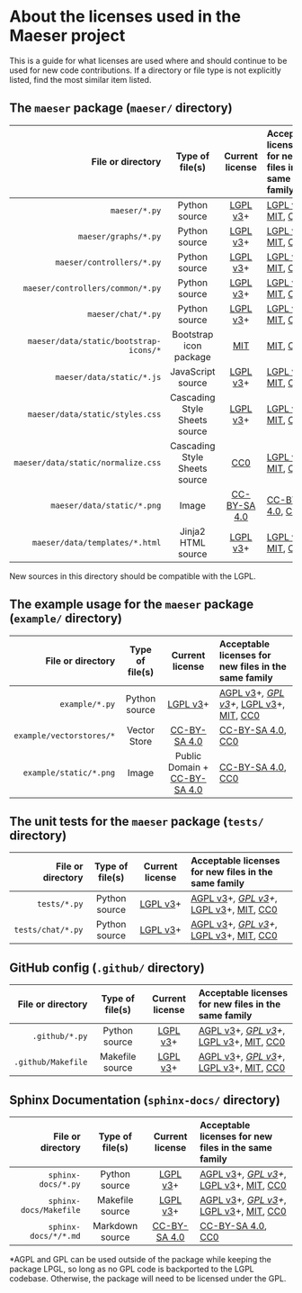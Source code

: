 # About the licenses used in the Maeser project

This is a guide for what licenses are used where and should continue to be used for new code contributions.
If a directory or file type is not explicitly listed, find the most similar item listed.

## The `maeser` package (`maeser/` directory)

File or directory | Type of file(s) | Current license | Acceptable licenses for new files in the same family
---:|:---:|:---:|:---
`maeser/*.py` | Python source | [LGPL v3](LGPL.md)+ | [LGPL v3](LGPL.md)+, [MIT](MIT.md), [CC0](CC0.md)
`maeser/graphs/*.py` | Python source | [LGPL v3](LGPL.md)+ | [LGPL v3](LGPL.md)+, [MIT](MIT.md), [CC0](CC0.md)
`maeser/controllers/*.py` | Python source | [LGPL v3](LGPL.md)+ | [LGPL v3](LGPL.md)+, [MIT](MIT.md), [CC0](CC0.md)
`maeser/controllers/common/*.py` | Python source | [LGPL v3](LGPL.md)+ | [LGPL v3](LGPL.md)+, [MIT](MIT.md), [CC0](CC0.md)
`maeser/chat/*.py` | Python source | [LGPL v3](LGPL.md)+ | [LGPL v3](LGPL.md)+, [MIT](MIT.md), [CC0](CC0.md)
`maeser/data/static/bootstrap-icons/*` | Bootstrap icon package | [MIT](MIT.md) | [MIT](MIT.md), [CC0](CC0.md)
`maeser/data/static/*.js` | JavaScript source | [LGPL v3](LGPL.md)+ | [LGPL v3](LGPL.md)+, [MIT](MIT.md), [CC0](CC0.md)
`maeser/data/static/styles.css` | Cascading Style Sheets source | [LGPL v3](LGPL.md)+ | [LGPL v3](LGPL.md)+, [MIT](MIT.md), [CC0](CC0.md)
`maeser/data/static/normalize.css` | Cascading Style Sheets source | [CC0](CC0.md) | [LGPL v3](LGPL.md)+, [MIT](MIT.md), [CC0](CC0.md)
`maeser/data/static/*.png` | Image | [CC-BY-SA 4.0](CCBYSA4.md) | [CC-BY-SA 4.0](CCBYSA4.md), [CC0](CC0.md)
`maeser/data/templates/*.html` | Jinja2 HTML source | [LGPL v3](LGPL.md)+ | [LGPL v3](LGPL.md)+, [MIT](MIT.md), [CC0](CC0.md)

New sources in this directory should be compatible with the LGPL.


## The example usage for the `maeser` package (`example/` directory)

File or directory | Type of file(s) | Current license | Acceptable licenses for new files in the same family
---:|:---:|:---:|:---
`example/*.py` | Python source | [LGPL v3](LGPL.md)+ | [AGPL v3](AGPL.md)+*, [GPL v3](GPL.md)+*, [LGPL v3](LGPL.md)+, [MIT](MIT.md), [CC0](CC0.md)
`example/vectorstores/*` | Vector Store | [CC-BY-SA 4.0](CCBYSA4.md) | [CC-BY-SA 4.0](CCBYSA4.md), [CC0](CC0.md)
`example/static/*.png` | Image | Public Domain + [CC-BY-SA 4.0](CCBYSA4.md) | [CC-BY-SA 4.0](CCBYSA4.md), [CC0](CC0.md)


## The unit tests for the `maeser` package (`tests/` directory)

File or directory | Type of file(s) | Current license | Acceptable licenses for new files in the same family
---:|:---:|:---:|:---
`tests/*.py` | Python source | [LGPL v3](LGPL.md)+ | [AGPL v3](AGPL.md)+*, [GPL v3](GPL.md)+*, [LGPL v3](LGPL.md)+, [MIT](MIT.md), [CC0](CC0.md)
`tests/chat/*.py` | Python source | [LGPL v3](LGPL.md)+ | [AGPL v3](AGPL.md)+*, [GPL v3](GPL.md)+*, [LGPL v3](LGPL.md)+, [MIT](MIT.md), [CC0](CC0.md)


## GitHub config (`.github/` directory)

File or directory | Type of file(s) | Current license | Acceptable licenses for new files in the same family
---:|:---:|:---:|:---
`.github/*.py` | Python source | [LGPL v3](LGPL.md)+ | [AGPL v3](AGPL.md)+*, [GPL v3](GPL.md)+*, [LGPL v3](LGPL.md)+, [MIT](MIT.md), [CC0](CC0.md)
`.github/Makefile` | Makefile source | [LGPL v3](LGPL.md)+ | [AGPL v3](AGPL.md)+*, [GPL v3](GPL.md)+*, [LGPL v3](LGPL.md)+, [MIT](MIT.md), [CC0](CC0.md)


## Sphinx Documentation (`sphinx-docs/` directory)

File or directory | Type of file(s) | Current license | Acceptable licenses for new files in the same family
---:|:---:|:---:|:---
`sphinx-docs/*.py` | Python source | [LGPL v3](LGPL.md)+ | [AGPL v3](AGPL.md)+*, [GPL v3](GPL.md)+*, [LGPL v3](LGPL.md)+, [MIT](MIT.md), [CC0](CC0.md)
`sphinx-docs/Makefile` | Makefile source | [LGPL v3](LGPL.md)+ | [AGPL v3](AGPL.md)+*, [GPL v3](GPL.md)+*, [LGPL v3](LGPL.md)+, [MIT](MIT.md), [CC0](CC0.md)
`sphinx-docs/*/*.md` | Markdown source | [CC-BY-SA 4.0](CCBYSA4.md) | [CC-BY-SA 4.0](CCBYSA4.md), [CC0](CC0.md)

*AGPL and GPL can be used outside of the package while keeping the package LPGL, so long as no GPL code is backported to the LGPL codebase. Otherwise, the package will need to be licensed under the GPL.
